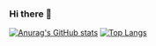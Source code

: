 ### Hi there 👋

[![Anurag's GitHub stats](https://github-readme-stats.vercel.app/api?username=MhmmdAmier&show_icons=true&theme=tokyonight)](https://github.com/anuraghazra/github-readme-stats)
[![Top Langs](https://github-readme-stats.vercel.app/api/top-langs/?username=MhmmdAmier&layout=compact&langs_count=10&theme=tokyonight)](https://github.com/anuraghazra/github-readme-stats)
